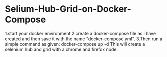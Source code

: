 # Selium-Hub-Grid-on-Docker-Compose
1.start your docker environment
2.create a docker-compose file as i have created and then save it with the name "docker-compose.yml".
3.Then run a simple command as given:
docker-compose up -d
This will create a selenium hub and grid with a chrome and firefox node.

